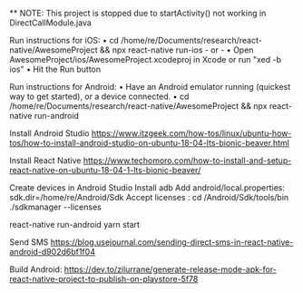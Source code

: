 ** NOTE:  This project is stopped due to startActivity() not working in DirectCallModule.java 
  
  Run instructions for iOS:
    • cd /home/re/Documents/research/react-native/AwesomeProject && npx react-native run-ios
    - or -
    • Open AwesomeProject/ios/AwesomeProject.xcodeproj in Xcode or run "xed -b ios"
    • Hit the Run button

  Run instructions for Android:
    • Have an Android emulator running (quickest way to get started), or a device connected.
    • cd /home/re/Documents/research/react-native/AwesomeProject && npx react-native run-android

Install Android Studio
https://www.itzgeek.com/how-tos/linux/ubuntu-how-tos/how-to-install-android-studio-on-ubuntu-18-04-lts-bionic-beaver.html

Install React Native
https://www.techomoro.com/how-to-install-and-setup-react-native-on-ubuntu-18-04-1-lts-bionic-beaver/


Create devices in Android Studio 
Install adb
Add android/local.properties: 
  sdk.dir=/home/re/Android/Sdk
Accept licenses : 
  cd /Android/Sdk/tools/bin
  ./sdkmanager --licenses

react-native run-android
yarn start

Send SMS
https://blog.usejournal.com/sending-direct-sms-in-react-native-android-d902d6bf1f04


Build Android: 
https://dev.to/zilurrane/generate-release-mode-apk-for-react-native-project-to-publish-on-playstore-5f78

